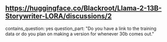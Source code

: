 ## https://huggingface.co/Blackroot/Llama-2-13B-Storywriter-LORA/discussions/2

contains_question: yes
question_part: "Do you have a link to the training data or do you plan on making a version for whenever 30b comes out."